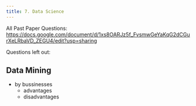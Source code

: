 ```yaml
---
title: 7. Data Science
---
```


All Past Paper Questions: https://docs.google.com/document/d/1xs8OARJz5f_FvsmwGeYaKqG2dCGurXeLRbaVD_ZEGU4/edit?usp=sharing

Questions left out:


## Data Mining

- by bussinesses
    - advantages
    - disadvantages
